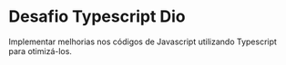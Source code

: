 # Desafio Typescript Dio

Implementar melhorias nos códigos de Javascript utilizando Typescript para otimizá-los.
